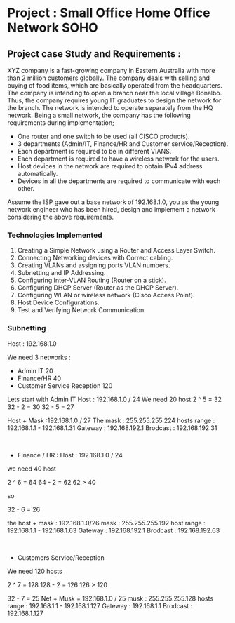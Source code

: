 # Project : Small Office Home Office Network SOHO 

## Project case Study and Requirements : 

XYZ company is a fast-growing company in Eastern Australia with more than 2 million customers globally. The company deals with selling and buying of food items, which are basically operated from the headquarters. The company is intending to open a branch near the local village Bonalbo. Thus, the company requires young IT graduates to design the network for the branch. The network is intended to operate separately from the HQ network. Being a small network, the company has the following requirements during implementation;
  - One router and one switch to be used (all CISCO products).
  - 3 departments (Admin/IT, Finance/HR and Customer service/Reception).
  - Each department is required to be in different VIANS.
  - Each department is required to have a wireless network for the users.
  - Host devices in the network are required to obtain IPv4 address automatically.
  - Devices in all the departments are required to communicate with each other.


Assume the ISP gave out a base network of 192.168.1.0, you as the young network engineer who has been hired, design and implement a network considering the above requirements.

### Technologies Implemented
  1. Creating a Simple Network using a Router and Access Layer Switch.
  2. Connecting Networking devices with Correct cabling.
  3. Creating VLANs and assigning ports VLAN numbers.
  4. Subnetting and IP Addressing.
  5. Configuring Inter-VLAN Routing (Router on a stick).
  6. Configuring DHCP Server (Router as the DHCP Server).
  7. Configuring WLAN or wireless network (Cisco Access Point).
  8. Host Device Configurations.
  9. Test and Verifying Network Communication.



### Subnetting

Host : 192.168.1.0


We need 3 networks : 
- Admin IT 20  
- Finance/HR 40 
- Customer Service Reception 120 





Lets start with Admin IT 
Host : 192.168.1.0 / 24 
We need 20 host 
2 ^ 5 = 32
32 - 2 = 30 
32 - 5 = 27
<br>


Host + Mask :192.168.1.0 / 27 
The mask : 255.255.255.224
hosts range : 192.168.1.1 - 192.168.1.31
Gateway : 192.168.192.1 
Brodcast : 192.168.192.31 

<br>



- Finance / HR : 
Host : 192.168.1.0 / 24 

we need 40 host 

2 ^ 6 = 64 
64 - 2 = 62 
62 > 40 

so 

32 - 6 = 26

the host  + mask : 192.168.1.0/26
mask : 255.255.255.192
host range : 192.168.1.1 - 192.168.1.63
Gateway : 192.168.192.1 
Brodcast : 192.168.192.63


<br>

- Customers Service/Reception

We need  120 hosts 

2 ^ 7 = 128 
128 - 2 = 126 
126 > 120 

32 - 7 = 25 
Net + Musk = 192.168.1.0 / 25 
musk : 255.255.255.128
hosts range : 192.168.1.1 - 192.168.1.127
Gateway : 192.168.1.1 
Brodcast : 192.168.1.127 


<br>

